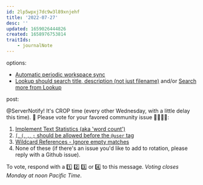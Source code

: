 ```yaml
---
id: 2lp5wpxj7dc9w3l89xnjehf
title: '2022-07-27'
desc: ''
updated: 1659026444826
created: 1658976753814
traitIds:
    - journalNote
---
```


options:

-   [Automatic periodic workspace sync](https://github.com/dendronhq/dendron/issues/2075)
-   [Lookup should search title, description (not just filename)](https://github.com/dendronhq/dendron/issues/394) and/or [Search more from Lookup](https://github.com/dendronhq/dendron/issues/1198)

post:

@ServerNotify! It's CROP time (every other Wednesday, with a little delay this time). 🙂 Please vote for your favored community issue 👨‍🌾👩‍🌾:

1.  [Implement Text Statistics (aka 'word count')](https://github.com/dendronhq/dendron/issues/1887)
2.  [`[`, `(`, `,`, `;` should be allowed before the `@user` tag](https://github.com/dendronhq/dendron/issues/3176)
3.  [Wildcard References - Ignore empty matches](https://github.com/dendronhq/dendron/issues/363)
4.  None of these (if there's an issue you'd like to add to rotation, please reply with a Github issue).

To vote, respond with a 1️⃣ 2️⃣ 3️⃣ or 4️⃣ to this message. _Voting closes Monday at noon Pacific Time_.
